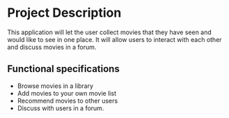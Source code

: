 # Project Description

This application will let the user collect movies that they have seen and would
like to see in one place. It will allow users to interact with each other and 
discuss movies in a forum.

## Functional specifications
* Browse movies in a library
* Add movies to your own movie list
* Recommend movies to other users
* Discuss with users in a forum.

